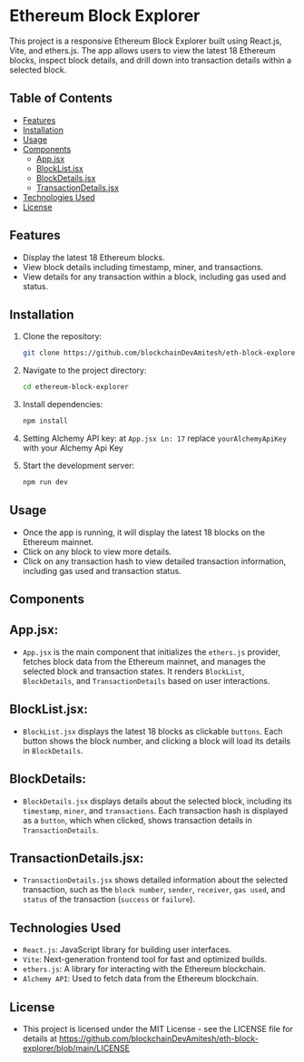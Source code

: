 # Ethereum Block Explorer

This project is a responsive Ethereum Block Explorer built using React.js, Vite, and ethers.js. The app allows users to view the latest 18 Ethereum blocks, inspect block details, and drill down into transaction details within a selected block.

## Table of Contents
- [Features](#features)
- [Installation](#installation)
- [Usage](#usage)
- [Components](#components)
  - [App.jsx](#appjsx)
  - [BlockList.jsx](#blocklistjsx)
  - [BlockDetails.jsx](#blockdetailsjsx)
  - [TransactionDetails.jsx](#transactiondetailsjsx)
- [Technologies Used](#technologies-used)
- [License](#license)

## Features
- Display the latest 18 Ethereum blocks.
- View block details including timestamp, miner, and transactions.
- View details for any transaction within a block, including gas used and status.

## Installation

1. Clone the repository:
   ```bash
   git clone https://github.com/blockchainDevAmitesh/eth-block-explorer.git

2. Navigate to the project directory:
    ```bash
    cd ethereum-block-explorer

3. Install dependencies:
    ```bash
    npm install

4. Setting Alchemy API key:
    at `App.jsx Ln: 17` replace `yourAlchemyApiKey` with your Alchemy Api Key

5. Start the development server:
    ```bash
    npm run dev

## Usage
- Once the app is running, it will display the latest 18 blocks on the Ethereum mainnet.
- Click on any block to view more details.
- Click on any transaction hash to view detailed transaction information, including gas used and transaction status.

## Components
## App.jsx:
- `App.jsx` is the main component that initializes the `ethers.js` provider, fetches block data from the Ethereum mainnet, and manages the selected block and transaction states. It renders `BlockList`, `BlockDetails`, and `TransactionDetails` based on user interactions.
  
## BlockList.jsx:
- `BlockList.jsx` displays the latest 18 blocks as clickable `buttons`. Each button shows the block number, and clicking a block will load its details in `BlockDetails`.
  
## BlockDetails:
- `BlockDetails.jsx` displays details about the selected block, including its `timestamp`, `miner`, and `transactions`. Each transaction hash is displayed as a `button`, which when clicked, shows transaction details in `TransactionDetails`.
  
## TransactionDetails.jsx:
- `TransactionDetails.jsx` shows detailed information about the selected transaction, such as the `block number`, `sender`, `receiver`, `gas used`, and `status` of the transaction (`success` or `failure`).

## Technologies Used
- `React.js`: JavaScript library for building user interfaces.
- `Vite`: Next-generation frontend tool for fast and optimized builds.
- `ethers.js`: A library for interacting with the Ethereum blockchain.
- `Alchemy API`: Used to fetch data from the Ethereum blockchain.

## License
- This project is licensed under the MIT License - see the LICENSE file for details at https://github.com/blockchainDevAmitesh/eth-block-explorer/blob/main/LICENSE
